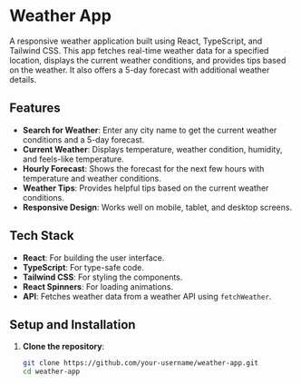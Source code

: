 # Weather App

A responsive weather application built using React, TypeScript, and Tailwind CSS. This app fetches real-time weather data for a specified location, displays the current weather conditions, and provides tips based on the weather. It also offers a 5-day forecast with additional weather details.

## Features

- **Search for Weather**: Enter any city name to get the current weather conditions and a 5-day forecast.
- **Current Weather**: Displays temperature, weather condition, humidity, and feels-like temperature.
- **Hourly Forecast**: Shows the forecast for the next few hours with temperature and weather conditions.
- **Weather Tips**: Provides helpful tips based on the current weather conditions.
- **Responsive Design**: Works well on mobile, tablet, and desktop screens.

## Tech Stack

- **React**: For building the user interface.
- **TypeScript**: For type-safe code.
- **Tailwind CSS**: For styling the components.
- **React Spinners**: For loading animations.
- **API**: Fetches weather data from a weather API using `fetchWeather`.

## Setup and Installation

1. **Clone the repository**:
   ```bash
   git clone https://github.com/your-username/weather-app.git
   cd weather-app




